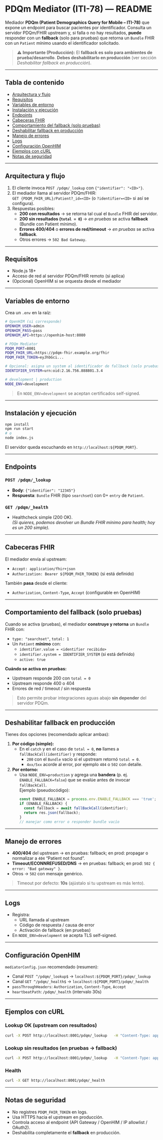 # PDQm Mediator (ITI-78) — README

Mediador **PDQm (Patient Demographics Query for Mobile – ITI-78)** que expone un endpoint para buscar pacientes por identificador. Consulta un servidor PDQm/FHIR upstream y, si falla o no hay resultados, **puede** responder con un **fallback** (solo para pruebas) que retorna un `Bundle` FHIR con un `Patient` mínimo usando el identificador solicitado.

> ⚠️ **Importante (Producción):** El **fallback es solo para ambientes de prueba/desarrollo**. **Debes deshabilitarlo en producción** (ver sección *Deshabilitar fallback en producción*).

---

## Tabla de contenido
- [Arquitectura y flujo](#arquitectura-y-flujo)
- [Requisitos](#requisitos)
- [Variables de entorno](#variables-de-entorno)
- [Instalación y ejecución](#instalación-y-ejecución)
- [Endpoints](#endpoints)
- [Cabeceras FHIR](#cabeceras-fhir)
- [Comportamiento del fallback (solo pruebas)](#comportamiento-del-fallback-solo-pruebas)
- [Deshabilitar fallback en producción](#deshabilitar-fallback-en-producción)
- [Manejo de errores](#manejo-de-errores)
- [Logs](#logs)
- [Configuración OpenHIM](#configuración-openhim)
- [Ejemplos con cURL](#ejemplos-con-curl)
- [Notas de seguridad](#notas-de-seguridad)

---

## Arquitectura y flujo

1. El cliente invoca `POST /pdqm/_lookup` con `{"identifier": "<ID>"}`.
2. El mediador llama al servidor PDQm/FHIR:  
   `GET {PDQM_FHIR_URL}/Patient?_id=<ID>` (o `?identifier=<ID>` si así se configura).
3. Respuestas posibles:
   - **200 con resultados** → se retorna tal cual el `Bundle` FHIR del servidor.
   - **200 sin resultados (`total = 0`)** → *en pruebas* se activa **fallback** (Bundle con Patient mínimo).
   - **Errores 400/404** o **errores de red/timeout** → *en pruebas* se activa **fallback**.
   - Otros errores → `502 Bad Gateway`.

---

## Requisitos

- Node.js 18+
- Acceso de red al servidor PDQm/FHIR remoto (si aplica)
- (Opcional) OpenHIM si se orquesta desde el mediador

---

## Variables de entorno

Crea un `.env` en la raíz:

```bash
# OpenHIM (si corresponde)
OPENHIM_USER=admin
OPENHIM_PASS=pass
OPENHIM_API=https://openhim-host:8080

# PDQm Mediator
PDQM_PORT=8001
PDQM_FHIR_URL=https://pdqm-fhir.example.org/fhir
PDQM_FHIR_TOKEN=eyJhbGci...

# Opcional: asigna un system al identificador de fallback (solo pruebas)
IDENTIFIER_SYSTEM=urn:oid:2.16.756.888801.3.4

# development | production
NODE_ENV=development
```

> En `NODE_ENV=development` se aceptan certificados self-signed.

---

## Instalación y ejecución

```bash
npm install
npm run start
# o
node index.js
```

El servidor queda escuchando en `http://localhost:${PDQM_PORT}`.

---

## Endpoints

### `POST /pdqm/_lookup`
- **Body**: `{"identifier": "12345"}`
- **Respuesta**: `Bundle` FHIR (tipo `searchset`) con 0+ `entry` de `Patient`.

### `GET /pdqm/_health`
- Healthcheck simple (200 OK).  
  *(Si quieres, podemos devolver un Bundle FHIR mínimo para health; hoy es un 200 simple).*

---

## Cabeceras FHIR

El mediador envía al upstream:
- `Accept: application/fhir+json`
- `Authorization: Bearer ${PDQM_FHIR_TOKEN}` (si está definido)

También **pasa** desde el cliente:
- `Authorization`, `Content-Type`, `Accept` (configurable en OpenHIM)

---

## Comportamiento del fallback (solo pruebas)

Cuando se activa (pruebas), el mediador **construye y retorna** un `Bundle` FHIR con:
- `type: "searchset"`, `total: 1`
- Un `Patient` **mínimo** con:
  - `identifier.value = <identifier recibido>`
  - `identifier.system = IDENTIFIER_SYSTEM` (si está definido)
  - `active: true`

**Cuándo se activa en pruebas:**
- Upstream responde 200 con `total = 0`
- Upstream responde 400 o 404
- Errores de red / timeout / sin respuesta

> Esto permite probar integraciones aguas abajo **sin depender** del servidor PDQm.

---

## Deshabilitar fallback en producción

Tienes dos opciones (recomendado aplicar ambas):

1. **Por código (simple):**
   - En el `catch` y en el caso de `total = 0`, **no** llames a `fallBackCall(identifier)` y responde:
     - `200` con el `Bundle` vacío si el upstream retornó `total = 0`.
     - `4xx/5xx` acorde al error, por ejemplo `404` o `502` con detalle.
2. **Por entorno:**
   - Usa `NODE_ENV=production` y agrega una **bandera** (p. ej. `ENABLE_FALLBACK=false`) que se evalúe antes de invocar `fallBackCall`.  
     Ejemplo (pseudocódigo):
     ```js
     const ENABLE_FALLBACK = process.env.ENABLE_FALLBACK === 'true';
     if (ENABLE_FALLBACK) {
       const fallback = await fallBackCall(identifier);
       return res.json(fallback);
     }
     // manejar como error o responder bundle vacío
     ```

---

## Manejo de errores

- **400/404** del upstream → en pruebas: fallback; en prod: propagar o normalizar a `404` “Patient not found”.
- **Timeout/ECONNREFUSED/DNS** → en pruebas: fallback; en prod: `502 { error: "Bad gateway" }`.
- Otros → `502` con mensaje genérico.

> Timeout por defecto: **10s** (ajústalo si tu upstream es más lento).

---

## Logs

- Registra:
  - URL llamada al upstream
  - Código de respuesta / causa de error
  - Activación de fallback (en pruebas)
- En `NODE_ENV=development` se acepta TLS self-signed.

---

## Configuración OpenHIM

`mediatorConfig.json` recomendado (resumen):

- Canal `POST ^/pdqm/_lookup$` → `localhost:${PDQM_PORT}/pdqm/_lookup`
- Canal `GET ^/pdqm/_health$` → `localhost:${PDQM_PORT}/pdqm/_health`
- `passThroughHeaders`: `Authorization`, `Content-Type`, `Accept`
- `heartbeatPath`: `/pdqm/_health` (intervalo 30s)

---

## Ejemplos con cURL

### Lookup OK (upstream con resultados)
```bash
curl -X POST http://localhost:8001/pdqm/_lookup   -H "Content-Type: application/json"   -d '{"identifier":"12345"}'
```

### Lookup sin resultados (en pruebas → fallback)
```bash
curl -X POST http://localhost:8001/pdqm/_lookup   -H "Content-Type: application/json"   -d '{"identifier":"ID-QUE-NO-EXISTE"}'
```

### Health
```bash
curl -X GET http://localhost:8001/pdqm/_health
```

---

## Notas de seguridad

- No registres `PDQM_FHIR_TOKEN` en logs.
- Usa HTTPS hacia el upstream en producción.
- Controla acceso al endpoint (API Gateway / OpenHIM / IP allowlist / OAuth2).
- Deshabilita completamente el **fallback** en producción.
